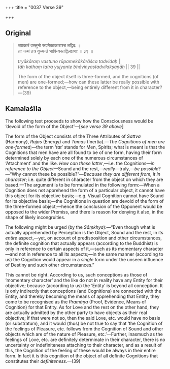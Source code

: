 +++
title = "0037 Verse 39"

+++
## Original 
>
> त्र्याकारं वस्तुनो रूपमेकाकाराश्च तद्विदः ।  
> ताः कथं तत्र युज्यन्ते भाविन्यस्तद्विलक्षणाः ॥ ३९ ॥ 
>
> *tryākāraṃ vastuno rūpamekākārāśca tadvidaḥ* \|  
> *tāḥ kathaṃ tatra yujyante bhāvinyastadvilakṣaṇāḥ* \|\| 39 \|\| 
>
> The form of the object itself is three-formed, and the cognitions (of men) are one-formed;—how can these latter be really possible with reference to the object,—being entirely different from it in character?—(39)



## Kamalaśīla

The following text proceeds to show how the Consciousness would be ‘devoid of the form of the Object’—[*see verse 39 above*]

The form of the Object consists of the Three Attributes of *Sattva* (Harmony), *Rajas* (Energy) and *Tamas* (Inertia).—*The Cognitions of men are one-formed*;—the term ‘*tat*’ stands for Men, Spirits; what is meant is that the Cognitions that men have are all found to be of one form, having their form determined solely by each one of the numerous circumstances of ‘Attachment’ and the like. *How can these latter*,—i.e. the Cognitions—*in reference to the Object*—Sound and the rest,—*really*—truly,—*be possible*?—“Why cannot these be possible?”—*Because they are different from, it in character*; i.e. quite different in character from the object on which they are based.—The argument is to be formulated in the following form:—When a Cognition does not apprehend the form of a particular object, it cannot have this object for its objective basis;—e.g. Visual Cognition cannot have Sound for its objective basis;—the Cognitions in question are devoid of the form of the three-formed object;—hence the conclusion of the Opponent would be opposed to the wider Premiss, and there is reason for denying it also, in the shape of likely incongruities.

The following might be urged (by the *Sāṃkhya*):—“Even though what is actually apprehended by Perception is the Object, Sound and the rest, in its *entire* aspect,—yet, on account of predisposition and other circumstances, the definite cognition that actually appears (according to the Buddhist) is only in reference to certain aspects of it,—such as its momentary character—and not in reference to all its aspects;—in the same manner (according to us) the Cognition would appear in a *single* form under the unseen influence of Destiny and such other circumstances.”

This cannot be right. According to us, such conceptions as those of ‘momentary character’ and the like do not in reality have any Entity for their objective; because (according to us) the ‘Entity’ is beyond all conception. It is only indirectly that conceptions (and Cognitions) are connected with the Entity, and thereby becoming the means of apprehending that Entity, they come to be recognised as the *Pramāṇa* (Proof, Evidence, Means of Cognition) for that Entity. As for Love and the rest on the other hand, they are actually admitted by the other party to have objects as their real objective; if that were not so, then the said Love, etc. would have no basis (or substratum), and it would (thus) be not true to say that ‘the Cognition of the feelings of Pleasure, etc. follows from the Cognition of Sound and other objects which are of the nature of Pleasure, etc.’—Further, inasmuch as the feelings of Love, etc. are definitely determinate in their character, there is no uncertainty or indefiniteness attaching to their character, and as a result of this, the Cognition of the feeling of these would be always in their entire form. In fact it is this cognition of the object of all definite Cognitions that constitutes their *definiteness*.—(39)


